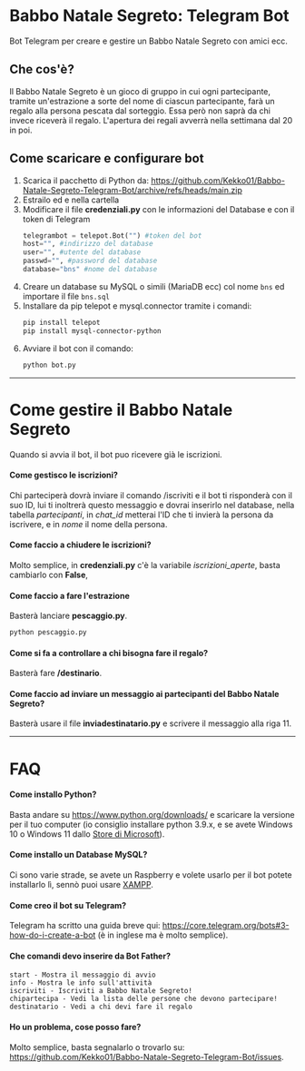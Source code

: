 # Babbo Natale Segreto: Telegram Bot
 Bot Telegram per creare e gestire un Babbo Natale Segreto con amici ecc.
## Che cos'è?
Il Babbo Natale Segreto è un gioco di gruppo in cui ogni partecipante, tramite un'estrazione a sorte del nome di ciascun partecipante, farà un regalo alla persona pescata dal sorteggio. Essa però non saprà da chi invece riceverà il regalo.
L'apertura dei regali avverrà nella settimana dal 20 in poi.
## Come scaricare e configurare bot
1. Scarica il pacchetto di Python da: https://github.com/Kekko01/Babbo-Natale-Segreto-Telegram-Bot/archive/refs/heads/main.zip
2. Estrailo ed e nella cartella
3. Modificare il file **credenziali.py** con le informazioni del Database e con il token di Telegram
	```python
	telegrambot = telepot.Bot("") #token del bot
	host="", #indirizzo del database
	user="", #utente del database
	passwd="", #password del database
	database="bns" #nome del database
	```
4. Creare un database su MySQL o simili (MariaDB ecc) col nome `bns` ed importare il file `bns.sql`
5. Installare da pip telepot e mysql.connector tramite i comandi:
	```bash
	pip install telepot
	pip install mysql-connector-python
	```
6. Avviare il bot con il comando:
	```bash
	python bot.py
	```


------------

# Come gestire il Babbo Natale Segreto
Quando si avvia il bot, il bot puo ricevere già le iscrizioni.
#### Come gestisco le iscrizioni?
Chi parteciperà dovrà inviare il comando /iscriviti e il bot ti risponderà con il suo ID, lui ti inoltrerà questo messaggio e dovrai inserirlo nel database, nella tabella *partecipanti*, in *chat_id* metterai l'ID che ti invierà la persona da iscrivere, e in *nome* il nome della persona.
#### Come faccio a chiudere le iscrizioni?
Molto semplice, in **credenziali.py** c'è la variabile *iscrizioni_aperte*, basta cambiarlo con **False**,
#### Come faccio a fare l'estrazione
Basterà lanciare **pescaggio.py**.
```bash
python pescaggio.py
```
#### Come si fa a controllare a chi bisogna fare il regalo?
Basterà fare **/destinario**.
#### Come faccio ad inviare un messaggio ai partecipanti del Babbo Natale Segreto?
Basterà usare il file **inviadestinatario.py** e scrivere il messaggio alla riga 11.

------------

# FAQ
#### Come installo Python?
Basta andare su https://www.python.org/downloads/ e scaricare la versione per il tuo computer (io consiglio installare python 3.9.x, e se avete Windows 10 o Windows 11 dallo [Store di Microsoft](https://www.microsoft.com/store/productId/9P7QFQMJRFP7 "Store di Microsoft")).
#### Come installo un Database MySQL?
Ci sono varie strade, se avete un Raspberry e volete usarlo per il bot potete installarlo lì, sennò puoi usare [XAMPP](https://www.apachefriends.org/download.html "XAMPP").
#### Come creo il bot su Telegram?
Telegram ha scritto una guida breve qui: https://core.telegram.org/bots#3-how-do-i-create-a-bot (è in inglese ma è molto semplice).
#### Che comandi devo inserire da Bot Father?
```
start - Mostra il messaggio di avvio
info - Mostra le info sull'attività
iscriviti - Iscriviti a Babbo Natale Segreto!
chipartecipa - Vedi la lista delle persone che devono partecipare!
destinatario - Vedi a chi devi fare il regalo
```
#### Ho un problema, cose posso fare?
Molto semplice, basta segnalarlo o trovarlo su: https://github.com/Kekko01/Babbo-Natale-Segreto-Telegram-Bot/issues.